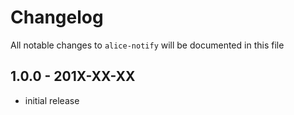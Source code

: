 # Changelog

All notable changes to `alice-notify` will be documented in this file

## 1.0.0 - 201X-XX-XX

- initial release
